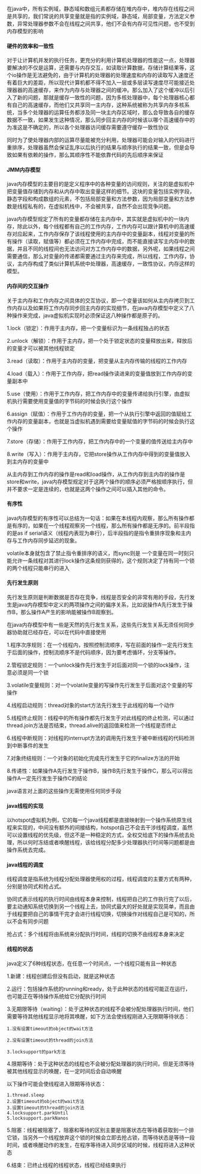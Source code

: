 在java中，所有实例域，静态域和数组元素都存储在堆内存中，堆内存在线程之间是共享的，我们常说的共享变量就是指的实例域，静态域，局部变量，方法定义参数，异常处理器参数不会在线程之间共享，他们不会有内存可见性问题，也不受到内存模型的影响

#### 硬件的效率和一致性

对于让计算机并发的执行任务，更充分的利用计算机处理器的性能这一点，处理器要解决的不仅是运算，还需要与内存交互，如读取计算数据，存储计算结果等，这个io操作是无法避免的，由于计算机的处理器的处理速度和内存的读取写入速度还有着巨大的差距，所以现代计算机都不得不加入一层或多层读写速度尽可能接近处理器器的高速缓存，来作为内存与处理器之间的缓冲。那么加入了这个缓冲以后引入了新的问题，那就是缓存一致性的问题，因为多核处理器中，每个处理器核心都有自己的高速缓存，而他们又共享同一主内存，这种系统被称为共享内存多核系统，当多个处理器的运算任务都涉及同一块主内存区域时，那么会导致各自的缓存数据不一致，如果发生这种情况，那么同步回主内存的时候该以哪个高速缓存中的为准这是不确定的，所以各个处理器访问缓存需要遵守缓存一致性协议

同时为了使处理器内部的运算尽量能被充分利用，处理器可能会对输入的代码进行重排序，处理器虽然会保证乱序以后执行的结果与顺序执行的结果一致，但是会导致如果有依赖的操作，那么其顺序性不能依靠代码的先后顺序来保证

#### JMM内存模型

java内存模型的主要目的是定义程序中的各种变量的访问规则，关注的是虚拟机中把变量值存储到内存和从内存中取出变量这样的细节。这块的变量包括实例字段，静态字段和构成数组的元素，不包括局部变量和方法参数，因为局部变量和方法参数是线程私有的，在虚拟机栈中，不会被共享，自然不会出现竞争问题。

java内存模型规定了所有的变量都存储在主内存中，其实就是虚拟机中的一块内存，除此以外，每个线程都有自己的工作内存，工作内存可以跟计算机中的高速缓存对应起来，工作内存保存了该线程使用的主内存中的变量副本，线程对变量的所有操作（读取，赋值等）都必须在工作内存中完成，而不能直接读写主内存中的数据，并且不同的线程间也无法访问对方工作内存中的数据，另外呢，如果线程之间需要通信，那么对变量的传递都需要通过主内存来完成，所以线程，工作内存，协议，主内存构成了类似计算机系统中处理器，高速缓存，一致性协议，内存这样的模型。

#### 内存间的交互操作

关于主内存和工作内存之间具体的交互协议，即一个变量该如何从主内存拷贝到工作内存以及如果将工作内存同步回主内存的实现细节，在java内存模型中定义了八种操作来完成，java虚拟机实现时必须保证这八种操作都是原子的。

1.lock（锁定）：作用于主内存，把一个变量标识为一条线程独占的状态

2.unlock（解锁）：作用于主内存，把一个处于锁定状态的变量释放出来，释放后的变量才可以被其他线程锁定

3.read（读取）：作用于主内存的变量，把变量从主内存传输的线程的工作内存

4.load（载入）：作用于工作内存，把read操作读进来的变量值放到工作内存的变量副本中

5.use（使用）：作用于工作内存，把工作内存中的变量传递给执行引擎，由虚拟机执行需要使用变量值的字节码的时候会执行这个操作

6.assign（赋值）：作用于工作内存的变量，把一个从执行引擎中返回的值赋给工作内存的变量副本，也就是当虚拟机遇到需要给变量赋值的字节码的时候会执行这个操作

7.store（存储）：作用于工作内存，把工作内存中的一个变量的值传送给主内存中

8.write（写入）：作用于主内存，它把store操作从工作内存中得到的变量值放入到主内存的变量中

从主内存到工作内存的操作是read和load操作，从工作内存到主内存的操作是store和write，java内存模型规定对于这两个操作的顺序必须严格按顺序执行，但并不要求一定是连续的，也就是这两个操作之间可以插入其他的命令。

#### 有序性

java内存模型的有序性可以总结为一句话：如果在本线程内观察，那么所有操作都是有序的，如果在一个线程观察另一个线程，那么所有操作都是无序的。前半段指的是as if serial语义（线程内表现为串行），后半段指的是指令重排序现象和主内存与工作内存同步延迟的现象。

volatile本身就包含了禁止指令重排序的语义，而sync则是 一个变量在同一时刻只能允许一条线程对其进行lock操作这条规则获得的，这个规则决定了持有同一个锁的两个线程只能串行的进入

#### 先行发生原则

先行发生原则是判断数据是否存在竞争，线程是否安全的非常有用的手段，先行发生是java内存模型中定义的两项操作之间的偏序关系，比如说操作A先行发生于操作B，那么操作A产生的影响能被操作B观察到。

在java内存模型中有一些是天然的先行发生关系，这些先行发生关系无须任何同步器协助就已经存在，可以在代码中直接使用

1.程序次序规则：在一个线程内，按照控制流顺序，写在前面的操作一定先行发生于后面的操作，控制流顺序不是代码顺序，因为要考虑循环，分支等操作。

2.管程锁定规则：一个unlock操作先行发生于对后面对同一个锁的lock操作，注意必须是同一个锁

3.volatile变量规则：对一个volatile变量的写操作先行发生于后面对这个变量的写操作

4.线程启动规则：thread对象的start方法先行发生于此线程的每一个动作

5.线程终止规则：线程中的所有操作都先行发生于对此线程的终止检测，可以通过thread.join方法是否结束，thread.alive的返回值来检测一个线程是否终止

6.线程中断规则：对线程的interrupt方法的调用先行发生于被中断线程的代码检测到中断事件的发生

7.对象终结规则：一个对象的初始化完成先行发生于它的finalize方法的开始

8.传递性：如果操作A先行发生于操作B，操作B先行发生于操作C，那么可以得出操作A一定先行发生于操作C的结论

java语言对上面的这些操作无需使用任何同步手段

#### java线程的实现

以hotspot虚拟机为例，它的每一个java线程都是直接映射到一个操作系统原生线程来实现的，中间没有额外的间接结构，hotspot自己不会去干涉线程调度，虽然可以设置线程的优先级，但这不是一种稳定的方式，全权交给底下的操作系统去处理，所以何时冻结或者唤醒线程，该给线程分配多少处理器执行时间等问题都是由操作系统去完成。

#### java线程的调度

线程调度是指系统为线程分配处理器使用权的过程，线程调度的主要方式有两种，分别是协同式和抢占式。

协同式表示线程的执行时间由线程本身来控制，线程把自己的工作执行完了以后，要主动通知系统切换到另一个线程上去，协同式最大的好处就是实现简单，而且由于线程要把自己的事情干完才会进行线程切换，切换操作对线程自己是可知的，所以不会有同步问题

抢占式：多个线程将由系统来分配执行时间，线程的切换不由线程本身来决定

#### 线程的状态

java定义了6种线程状态，在任意一个时间点，一个线程只能有且一种状态

1.新建：线程创建后但没有启动，就是这种状态

2.运行：包括操作系统的running和ready，处于此种状态的线程可能正在运行，也可能正在等待操作系统给它分配执行时间

3.无期限等待（waiting）：处于这种状态的线程不会被分配处理器执行时间，他们需要等待其他线程显示地将其唤醒，如下方法会使线程刚进入无限期等待状态：

~~~wiki
1.没有设置timeout的object的wait方法

2.没有设置timeout的thread的join方法

3.locksupport的park方法
~~~

4.限期等待：处于这种状态的线程也不会被分配处理器的执行时间，但是无须等待被其他线程显示的唤醒，在一定时间后会自动唤醒

以下操作可能会使线程进入限期等待状态：

~~~wiki
1.thread.sleep
2.设置timeout的object的wait方法
3.设置timeout的thread的join方法
4.locksupport.parkUntil
5.locksupport.parkNanos
~~~

5.阻塞：线程被阻塞了，阻塞和等待的区别主要是阻塞状态在等待着获取到一个排它锁，当另外一个线程放弃这个锁的时候会立即去抢占锁，而等待状态是等待一段时间，或者唤醒动作的发生，在程序等待进入同步区域的时候，线程将进入这种状态

6.结束：已终止线程的线程状态，线程已经结束执行



